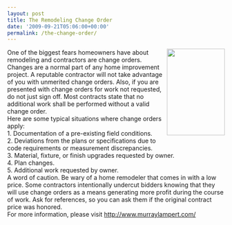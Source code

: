 ```yaml
---
layout: post
title: The Remodeling Change Order
date: '2009-09-21T05:06:00+00:00'
permalink: /the-change-order/
---
```

<a href="http://3.bp.blogspot.com/_7AGTcxqqYm8/Srevrisf_iI/AAAAAAAAADY/r_yLGM8YZxQ/s1600-h/construction_hat.jpg"><img id="BLOGGER_PHOTO_ID_5383965042127404578" style="margin: 0px 0px 10px 10px; width: 134px; float: right; height: 200px; cursor: hand;" src="http://3.bp.blogspot.com/_7AGTcxqqYm8/Srevrisf_iI/AAAAAAAAADY/r_yLGM8YZxQ/s200/construction_hat.jpg" border="0" alt="" /></a>
<div>One of the biggest fears homeowners have about remodeling and contractors are change orders. Changes are a normal part of any home improvement project. A reputable contractor will not take advantage of you with <span id="SPELLING_ERROR_0" class="blsp-spelling-corrected">unmerited</span> change orders. Also, if you are presented with change orders for work not requested, do not just sign off. Most contracts state that no additional work shall be performed without a valid change order.</div>
<div>Here are some typical situations where change orders apply:</div>
<div>1. Documentation of a <span id="SPELLING_ERROR_1" class="blsp-spelling-error">pre</span>-existing field conditions.</div>
<div>2. Deviations from the plans or specifications due to code requirements or measurement discrepancies.</div>
<div>3. Material, fixture, or finish upgrades requested by owner.</div>
<div>4. Plan changes.</div>
<div>5. Additional work requested by owner.</div>
<div>A word of caution. Be wary of a home <span id="SPELLING_ERROR_2" class="blsp-spelling-error">remodeler</span> that comes in with a low price. Some contractors intentionally undercut bidders knowing that they will use change orders as a means generating more profit during the course of work. Ask for references, so you can ask them if the original contract price was honored.</div>
<div>For more information, please visit <a href="http://www.murraylampert.com/">http://www.murraylampert.com/</a></div>
